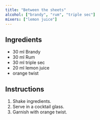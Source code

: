 ```yaml
---
title: "Between the sheets"
alcohol: ["brandy", "rum", "triple sec"]
mixers: ["lemon juice"]
---
```


## Ingredients

- 30 ml Brandy
- 30 ml Rum
- 30 ml triple sec
- 20 ml lemon juice
- orange twist

## Instructions

1. Shake ingredients.
2. Serve in a cocktail glass.
3. Garnish with orange twist.
